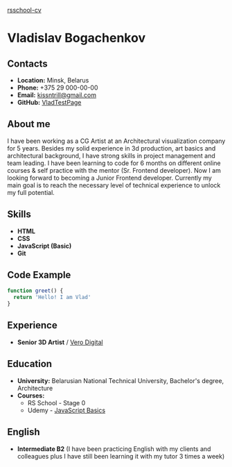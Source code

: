 [rsschool-cv](https://VladTestPage.github.io/rsschool-cv/cv)

# Vladislav Bogachenkov

## Contacts

- **Location:** Minsk, Belarus
- **Phone:** +375 29 000-00-00
- **Email:** kissntrill@gmail.com
- **GitHub:** [VladTestPage](https://github.com/VladTestPage)

## About me

I have been working as a CG Artist at an
Architectural visualization company for 5
years. Besides my solid experience in 3d
production, art basics and architectural
background, I have strong skills in project
management and team leading.
I have been learning to code for 6 months
on different online courses & self practice
with the mentor (Sr. Frontend developer).
Now I am looking forward to becoming a
Junior Frontend developer.
Currently my main goal is to reach the
necessary level of technical experience to
unlock my full potential.

## Skills

- **HTML**
- **CSS**
- **JavaScript (Basic)**
- **Git**

## Code Example

```javascript
function greet() {
  return 'Hello! I am Vlad'
}
```

## Experience

- **Senior 3D Artist** / [Vero Digital](https://vero.digital/)

## Education

- **University:** Belarusian National Technical University, Bachelor's degree, Architecture
- **Courses:**
  - RS School - Stage 0
  - Udemy - [JavaScript Basics](https://www.udemy.com/course/javascript-ru/)

## English

- **Intermediate B2** (I have been practicing English with my clients and colleagues plus I have still been learning it with my tutor 3 times a week)
